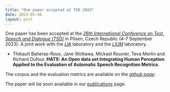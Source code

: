 ```yaml
---
title: "One paper accepted at TSD 2023"
date: 2023-05-30
layout: post
---
```


One paper has been accepted at the *[26th International Conference on Text, Speech and Dialogue (TSD)](https://www.kiv.zcu.cz/tsd2023/index.php)* in Pilsen, Czech Republic (4-7 September 2023). A joint work with the *[LIA](https://lia.univ-avignon.fr/)* laboratory and the *[LIUM](https://lium.univ-lemans.fr/)* laboratory.

-  Thibault Bañeras-Roux, Jane Wottawa, Mickael Rouvier, Teva Merlin and Richard Dufour.
  **HATS: An Open data set Integrating Human Perception Applied to the Evaluation of Automatic Speech Recognition Metrics**.

The corpus and the evaluation metrics are available on the *[github page](https://github.com/thibault-roux/metric-evaluator)*.

The paper will be soon available in our [publications](/publications.html) page.
